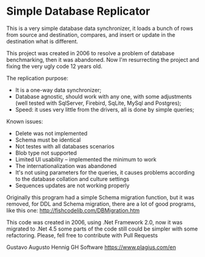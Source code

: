 ﻿# Simple Database Replicator


This is a very simple database data synchronizer, it loads a bunch of rows from source and destination, compares, and insert or update in the destination what is different.

This project was created in 2006 to resolve a problem of database benchmarking, then it was abandoned. Now I'm resurrecting the project and fixing the very ugly code 12 years old.

The replication purpose:
 - It is a one-way data synchronizer;
 - Database agnostic, should work with any one, with some adjustments (well tested with SqlServer, Firebird, SqLite, MySql and Postgres);
 - Speed: it uses very little from the drivers, all is done by simple queries;
 
Known issues:
 - Delete was not implemented
 - Schema must be identical
 - Not testes with all databases scenarios
 - Blob type not supported
 - Limited UI usability – implemented the minimum to work
 - The internationalization was abandoned
 - It's not using parameters for the queries, it causes problems according to the database collation and culture settings
 - Sequences updates are not working properly 

Originally this program had a simple Schema migration function, but it was removed, for DDL and Schema migration, there are a lot of good programs, like this one: 
  http://fishcodelib.com/DBMigration.htm

This code was created in 2006, using .Net Framework 2.0, now it was migrated to .Net 4.5 some parts of the code still could be simpler with some refactoring.
Please, fell free to contribute with Pull Requests

Gustavo Augusto Hennig
GH Software
https://www.plagius.com/en
